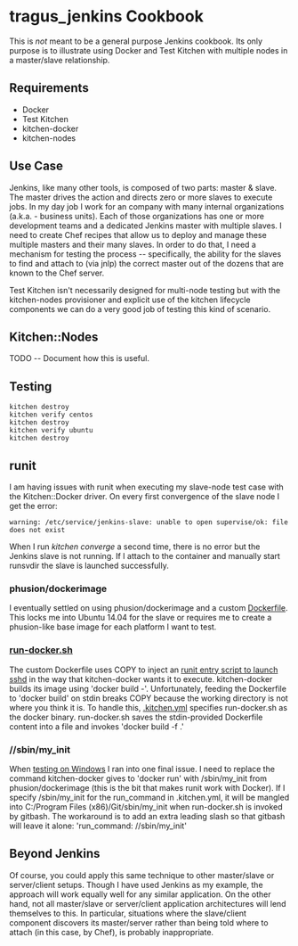 tragus_jenkins Cookbook
=========================

This is *not* meant to be a general purpose Jenkins cookbook. Its only purpose is to illustrate using Docker and Test Kitchen with multiple nodes in a master/slave relationship.

Requirements
------------
- Docker
- Test Kitchen
- kitchen-docker
- kitchen-nodes

Use Case
--------

Jenkins, like many other tools, is composed of two parts: master & slave. The master drives the action and directs zero or more slaves to execute jobs. In my day job I work for an company with many internal organizations (a.k.a. - business units). Each of those organizations has one or more development teams and a dedicated Jenkins master with multiple slaves. I need to create Chef recipes that allow us to deploy and manage these multiple masters and their many slaves. In order to do that, I need a mechanism for testing the process -- specifically, the ability for the slaves to find and attach to (via jnlp) the correct master out of the dozens that are known to the Chef server.

Test Kitchen isn't necessarily designed for multi-node testing but with the kitchen-nodes provisioner and explicit use of the kitchen lifecycle components we can do a very good job of testing this kind of scenario.

Kitchen::Nodes
--------------

TODO -- Document how this is useful.

Testing
-------

```
kitchen destroy
kitchen verify centos
kitchen destroy
kitchen verify ubuntu
kitchen destroy
```

runit
-----

I am having issues with runit when executing my slave-node test case with the Kitchen::Docker driver. On every first convergence of the slave node I get the error:
```
warning: /etc/service/jenkins-slave: unable to open supervise/ok: file does not exist
```
When I run _kitchen converge_ a second time, there is no error but the Jenkins slave is not running. If I attach to the container and manually start runsvdir the slave is launched successfully.

### phusion/dockerimage

I eventually settled on using phusion/dockerimage and a custom [Dockerfile](test/docker/Dockerfile-phusion). This locks me into Ubuntu 14.04 for the slave or requires me to create a phusion-like base image for each platform I want to test.

### [run-docker.sh](run-docker.sh)

The custom Dockerfile uses COPY to inject an [runit entry script to launch sshd](test/docker/tk-sshd.sh) in the way that kitchen-docker wants it to execute. kitchen-docker builds its image using 'docker build -'. Unfortunately, feeding the Dockerfile to 'docker build' on stdin breaks COPY because the working directory is not where you think it is. To handle this, [.kitchen.yml](.kitchen.yml) specifies run-docker.sh as the docker binary. run-docker.sh saves the stdin-provided Dockerfile content into a file and invokes 'docker build -f <filename> .'

### //sbin/my_init

When [testing on Windows](Developing-With-Windows-TestKitchen-and-Docker.md) I ran into one final issue. I need to replace the command kitchen-docker gives to 'docker run' with /sbin/my_init from phusion/dockerimage (this is the bit that makes runit work with Docker). If I specify /sbin/my_init for the run_command in .kitchen.yml, it will be mangled into C:/Program Files (x86)/Git/sbin/my_init when run-docker.sh is invoked by gitbash. The workaround is to add an extra leading slash so that gitbash will leave it alone: 'run_command: //sbin/my_init'

Beyond Jenkins
--------------

Of course, you could apply this same technique to other master/slave or server/client setups. Though I have used Jenkins as my example, the approach will work equally well for any similar application. On the other hand, not all master/slave or server/client application architectures will lend themselves to this. In particular, situations where the slave/client component discovers its master/server rather than being told where to attach (in this case, by Chef), is probably inappropriate.
